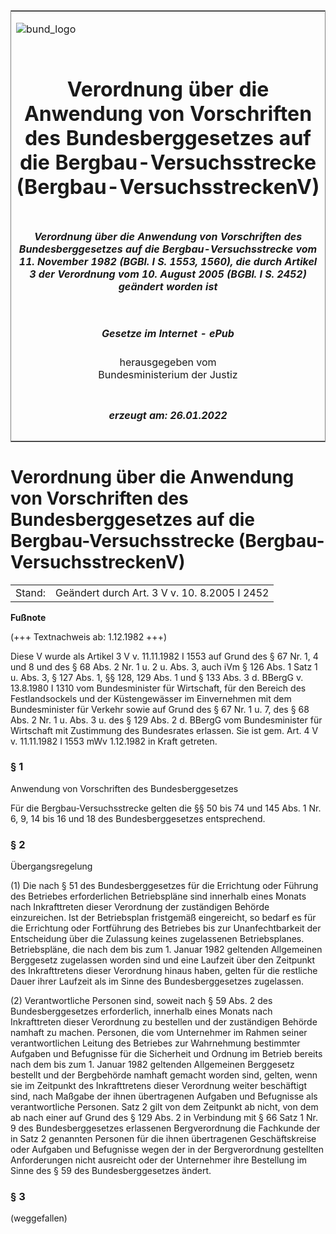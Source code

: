 <span id="DECKBLATT.html"></span>

<table border="0" frame="border" width="100%">

<tr valign="top">

<td align="left">

![bund\_logo](BfJ_2021_Web_de_de.gif)

</td>

<td align="right">

 

</td>

</tr>

<tr align="center" valign="middle">

<td colspan="2">

# Verordnung über die Anwendung von Vorschriften des Bundesberggesetzes auf die Bergbau-Versuchsstrecke (Bergbau-VersuchsstreckenV)

</td>

</tr>

<tr align="center" valign="middle">

<td colspan="2">

##### Verordnung über die Anwendung von Vorschriften des Bundesberggesetzes auf die Bergbau-Versuchsstrecke vom 11. November 1982 (BGBl. I S. 1553, 1560), die durch Artikel 3 der Verordnung vom 10. August 2005 (BGBl. I S. 2452) geändert worden ist

</td>

</tr>

<tr align="center" valign="middle">

<td colspan="2">

  
  

##### Gesetze im Internet - ePub  
  
herausgegeben vom  
Bundesministerium der Justiz

</td>

</tr>

<tr align="center" valign="bottom">

<td colspan="2">

  
  

##### erzeugt am: 26.01.2022

</td>

</tr>

</table>

<span id="BJNR015600982.html"></span>

# Verordnung über die Anwendung von Vorschriften des Bundesberggesetzes auf die Bergbau-Versuchsstrecke (Bergbau-VersuchsstreckenV)

<div>

<div class="jnhtml">

|        |                                              |
| ------ | -------------------------------------------- |
| Stand: | Geändert durch Art. 3 V v. 10. 8.2005 I 2452 |

</div>

</div>

<div>

  
**Fußnote**

<div class="jnhtml">

<div>

<div class="jurAbsatz">

(+++ Textnachweis ab: 1.12.1982 +++)

</div>

<div class="jurAbsatz">

  
Diese V wurde als Artikel 3 V v. 11.11.1982 I 1553 auf Grund des § 67
Nr. 1, 4 und 8 und des § 68 Abs. 2 Nr. 1 u. 2 u. Abs. 3, auch iVm § 126
Abs. 1 Satz 1 u. Abs. 3, § 127 Abs. 1, §§ 128, 129 Abs. 1 und § 133 Abs.
3 d. BBergG v. 13.8.1980 I 1310 vom Bundesminister für Wirtschaft, für
den Bereich des Festlandsockels und der Küstengewässer im Einvernehmen
mit dem Bundesminister für Verkehr sowie auf Grund des § 67 Nr. 1 u. 7,
des § 68 Abs. 2 Nr. 1 u. Abs. 3 u. des § 129 Abs. 2 d. BBergG vom
Bundesminister für Wirtschaft mit Zustimmung des Bundesrates erlassen.
Sie ist gem. Art. 4 V v. 11.11.1982 I 1553 mWv 1.12.1982 in Kraft
getreten.

</div>

</div>

</div>

</div>

<span id="BJNR015600982BJNE000101377.html"></span>

### § 1  
Anwendung von Vorschriften des Bundesberggesetzes

<div>

<div class="jnhtml">

<div>

<div class="jurAbsatz">

Für die Bergbau-Versuchsstrecke gelten die §§ 50 bis 74 und 145 Abs. 1
Nr. 6, 9, 14 bis 16 und 18 des Bundesberggesetzes entsprechend.

</div>

</div>

</div>

</div>

<span id="BJNR015600982BJNE000200328.html"></span>

### § 2  
Übergangsregelung

<div>

<div class="jnhtml">

<div>

<div class="jurAbsatz">

(1) Die nach § 51 des Bundesberggesetzes für die Errichtung oder Führung
des Betriebes erforderlichen Betriebspläne sind innerhalb eines Monats
nach Inkrafttreten dieser Verordnung der zuständigen Behörde
einzureichen. Ist der Betriebsplan fristgemäß eingereicht, so bedarf es
für die Errichtung oder Fortführung des Betriebes bis zur
Unanfechtbarkeit der Entscheidung über die Zulassung keines zugelassenen
Betriebsplanes. Betriebspläne, die nach dem bis zum 1. Januar 1982
geltenden Allgemeinen Berggesetz zugelassen worden sind und eine
Laufzeit über den Zeitpunkt des Inkrafttretens dieser Verordnung hinaus
haben, gelten für die restliche Dauer ihrer Laufzeit als im Sinne des
Bundesberggesetzes zugelassen.

</div>

<div class="jurAbsatz">

(2) Verantwortliche Personen sind, soweit nach § 59 Abs. 2 des
Bundesberggesetzes erforderlich, innerhalb eines Monats nach
Inkrafttreten dieser Verordnung zu bestellen und der zuständigen Behörde
namhaft zu machen. Personen, die vom Unternehmer im Rahmen seiner
verantwortlichen Leitung des Betriebes zur Wahrnehmung bestimmter
Aufgaben und Befugnisse für die Sicherheit und Ordnung im Betrieb
bereits nach dem bis zum 1. Januar 1982 geltenden Allgemeinen Berggesetz
bestellt und der Bergbehörde namhaft gemacht worden sind, gelten, wenn
sie im Zeitpunkt des Inkrafttretens dieser Verordnung weiter beschäftigt
sind, nach Maßgabe der ihnen übertragenen Aufgaben und Befugnisse als
verantwortliche Personen. Satz 2 gilt von dem Zeitpunkt ab nicht, von
dem ab nach einer auf Grund des § 129 Abs. 2 in Verbindung mit § 66 Satz
1 Nr. 9 des Bundesberggesetzes erlassenen Bergverordnung die Fachkunde
der in Satz 2 genannten Personen für die ihnen übertragenen
Geschäftskreise oder Aufgaben und Befugnisse wegen der in der
Bergverordnung gestellten Anforderungen nicht ausreicht oder der
Unternehmer ihre Bestellung im Sinne des § 59 des Bundesberggesetzes
ändert.

</div>

</div>

</div>

</div>

<span id="BJNR015600982BJNE000301377.html"></span>

### § 3  

<div>

<div class="jnhtml">

<div>

<div class="jurAbsatz">

(weggefallen)

</div>

</div>

</div>

</div>
